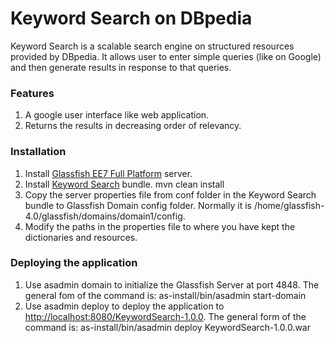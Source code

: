 # Keyword Search on DBpedia

Keyword Search is a scalable search engine on structured resources provided by DBpedia. It allows user to enter simple queries (like on Google) and then generate results in response to that queries.

### Features

1. A google user interface like web application.
2. Returns the results in decreasing order of relevancy.

### Installation
1. Install [Glassfish EE7 Full Platform](https://glassfish.java.net/download.html) server.
2. Install [Keyword Search](https://github.com/dbpedia/keyword-search) bundle. 
    mvn clean install
4. Copy the server properties file from conf folder in the Keyword Search bundle to Glassfish Domain config folder. Normally it is /home/glassfish-4.0/glassfish/domains/domain1/config.
5. Modify the paths in the properties file to where you have kept the dictionaries and resources.

### Deploying the application
1. Use asadmin domain to initialize the Glassfish Server at port 4848. The general fom of the command is:
   as-install/bin/asadmin start-domain
2. Use asadmin deploy to deploy the application to [http://localhost:8080/KeywordSearch-1.0.0](http://localhost:8080/KeywordSearch-1.0.0). The general form of the command is:
   as-install/bin/asadmin deploy KeywordSearch-1.0.0.war
    
  
